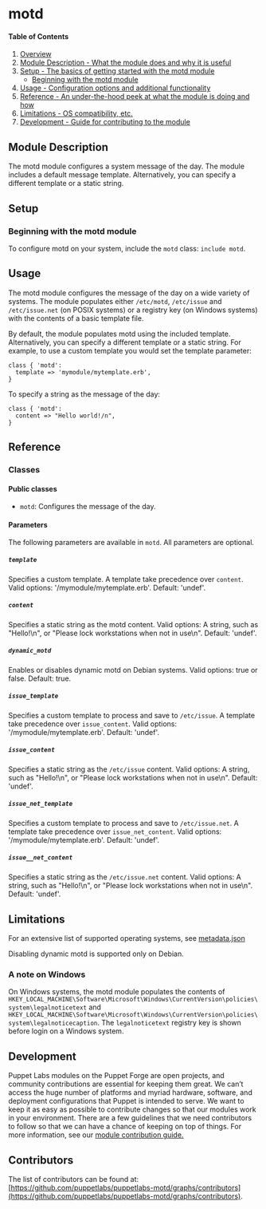 # motd

#### Table of Contents

1. [Overview](#overview)
2. [Module Description - What the module does and why it is useful](#module-description)
3. [Setup - The basics of getting started with the motd module](#setup)
    * [Beginning with the motd module](#beginning-with-the-motd-module)
4. [Usage - Configuration options and additional functionality](#usage)
5. [Reference - An under-the-hood peek at what the module is doing and how](#reference)
6. [Limitations - OS compatibility, etc.](#limitations)
7. [Development - Guide for contributing to the module](#development)

## Module Description

The motd module configures a system message of the day. The module includes a default message template. Alternatively, you can specify a different template or a static string.

## Setup

### Beginning with the motd module

To configure motd on your system, include the `motd` class: `include motd`.

## Usage

The motd module configures the message of the day on a wide variety of systems. The module populates either `/etc/motd`, `/etc/issue` and `/etc/issue.net` (on POSIX systems) or a registry key (on Windows systems) with the contents of a basic template file.

By default, the module populates motd using the included template. Alternatively, you can specify a different template or a static string. For example, to use a custom template you would set the template parameter:

```puppet
class { 'motd':
  template => 'mymodule/mytemplate.erb',
}
```

To specify a string as the message of the day:

```puppet
class { 'motd':
  content => "Hello world!/n",
}
```


## Reference

### Classes

#### Public classes

* `motd`: Configures the message of the day.

#### Parameters

The following parameters are available in `motd`. All parameters are optional.

##### `template`

Specifies a custom template. A template take precedence over `content`. Valid options:  '/mymodule/mytemplate.erb'. Default: 'undef'.

##### `content`

Specifies a static string as the motd content. Valid options: A string, such as "Hello!\n", or "Please lock workstations when not in use\n". Default: 'undef'.

##### `dynamic_motd`

Enables or disables dynamic motd on Debian systems. Valid options:  true or false. Default: true.

##### `issue_template`

Specifies a custom template to process and save to `/etc/issue`. A template take precedence over `issue_content`. Valid options:  '/mymodule/mytemplate.erb'. Default: 'undef'.

##### `issue_content`

Specifies a static string as the `/etc/issue` content. Valid options: A string, such as "Hello!\n", or "Please lock workstations when not in use\n". Default: 'undef'.

##### `issue_net_template`

Specifies a custom template to process and save to `/etc/issue.net`. A template take precedence over `issue_net_content`. Valid options:  '/mymodule/mytemplate.erb'. Default: 'undef'.

##### `issue__net_content`

Specifies a static string as the `/etc/issue.net` content. Valid options: A string, such as "Hello!\n", or "Please lock workstations when not in use\n". Default: 'undef'.

## Limitations

For an extensive list of supported operating systems, see [metadata.json](https://github.com/puppetlabs/puppetlabs-motd/blob/master/metadata.json)

Disabling dynamic motd is supported only on Debian.

### A note on Windows

On Windows systems, the motd module populates the contents of `HKEY_LOCAL_MACHINE\Software\Microsoft\Windows\CurrentVersion\policies\system\legalnoticetext` and `HKEY_LOCAL_MACHINE\Software\Microsoft\Windows\CurrentVersion\policies\system\legalnoticecaption`. The `legalnoticetext` registry key is shown before login on a Windows system.

## Development

Puppet Labs modules on the Puppet Forge are open projects, and community contributions are essential for keeping them great. We can’t access the huge number of platforms and myriad hardware, software, and deployment configurations that Puppet is intended to serve. We want to keep it as easy as possible to contribute changes so that our modules work in your environment. There are a few guidelines that we need contributors to follow so that we can have a chance of keeping on top of things. For more information, see our [module contribution guide.](https://docs.puppetlabs.com/forge/contributing.html)

## Contributors

The list of contributors can be found at: [https://github.com/puppetlabs/puppetlabs-motd/graphs/contributors](https://github.com/puppetlabs/puppetlabs-motd/graphs/contributors).
